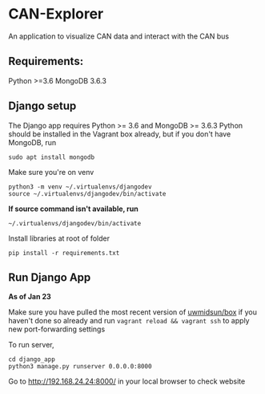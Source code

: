 # CAN-Explorer
An application to visualize CAN data and interact with the CAN bus

## Requirements:
Python >=3.6
MongoDB 3.6.3

## Django setup

The Django app requires Python >= 3.6 and MongoDB >= 3.6.3
Python should be installed in the Vagrant box already, but if you don't have MongoDB, run 
```
sudo apt install mongodb
```

Make sure you're on venv
```
python3 -m venv ~/.virtualenvs/djangodev
source ~/.virtualenvs/djangodev/bin/activate
```

__If source command isn't available, run__
```
~/.virtualenvs/djangodev/bin/activate
```

Install libraries at root of folder
```
pip install -r requirements.txt
```

## Run Django App

__As of Jan 23__ 

Make sure you have pulled the most recent version of [uwmidsun/box](https://github.com/uw-midsun/box) if you haven't done so already and run `vagrant reload && vagrant ssh` to apply new port-forwarding settings

To run server,
```
cd django_app
python3 manage.py runserver 0.0.0.0:8000
```

Go to http://192.168.24.24:8000/ in your local browser to check website




